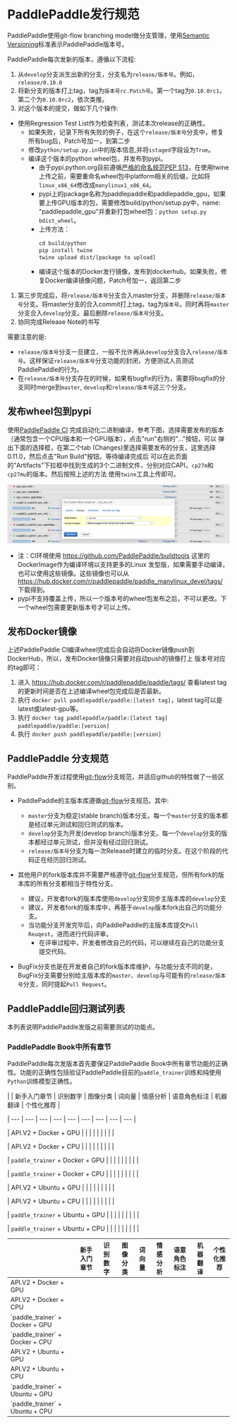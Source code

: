 # PaddlePaddle发行规范

PaddlePaddle使用git-flow branching model做分支管理，使用[Semantic Versioning](http://semver.org/)标准表示PaddlePaddle版本号。

PaddlePaddle每次发新的版本，遵循以下流程:

1. 从`develop`分支派生出新的分支，分支名为`release/版本号`。例如，`release/0.10.0`
1. 将新分支的版本打上tag，tag为`版本号rc.Patch号`。第一个tag为`0.10.0rc1`，第二个为`0.10.0rc2`，依次类推。
1. 对这个版本的提交，做如下几个操作:
  * 使用Regression Test List作为检查列表，测试本次release的正确性。
	  * 如果失败，记录下所有失败的例子，在这个`release/版本号`分支中，修复所有bug后，Patch号加一，到第二步
	* 修改`python/setup.py.in`中的版本信息,并将`istaged`字段设为`True`。
	* 编译这个版本的python wheel包，并发布到pypi。
		* 由于pypi.python.org目前遵循[严格的命名规范PEP 513](https://www.python.org/dev/peps/pep-0513)，在使用twine上传之前，需要重命名wheel包中platform相关的后缀，比如将`linux_x86_64`修改成`manylinux1_x86_64`。
		* pypi上的package名称为paddlepaddle和paddlepaddle_gpu，如果要上传GPU版本的包，需要修改build/python/setup.py中，name: "paddlepaddle_gpu"并重新打包wheel包：`python setup.py bdist_wheel`。
		* 上传方法：
			```
			cd build/python
			pip install twine
			twine upload dist/[package to upload]
			```
		* 编译这个版本的Docker发行镜像，发布到dockerhub。如果失败，修复Docker编译镜像问题，Patch号加一，返回第二步
1. 第三步完成后，将`release/版本号`分支合入master分支，并删除`release/版本号`分支。将master分支的合入commit打上tag，tag为`版本号`。同时再将`master`分支合入`develop`分支。最后删除`release/版本号`分支。
1. 协同完成Release Note的书写


需要注意的是:

* `release/版本号`分支一旦建立，一般不允许再从`develop`分支合入`release/版本号`。这样保证`release/版本号`分支功能的封闭，方便测试人员测试PaddlePaddle的行为。
* 在`release/版本号`分支存在的时候，如果有bugfix的行为，需要将bugfix的分支同时merge到`master`, `develop`和`release/版本号`这三个分支。

## 发布wheel包到pypi

使用[PaddlePaddle CI](https://paddleci.ngrok.io/project.html?projectId=Manylinux1&tab=projectOverview)
完成自动化二进制编译，参考下图，选择需要发布的版本（通常包含一个CPU版本和一个GPU版本），点击"run"右侧的"..."按钮，可以
弹出下面的选择框，在第二个tab (Changes)里选择需要发布的分支，这里选择0.11.0，然后点击"Run Build"按钮。等待编译完成后
可以在此页面的"Artifacts"下拉框中找到生成的3个二进制文件，分别对应CAPI，`cp27m`和`cp27mu`的版本。然后按照上述的方法
使用`twine`工具上传即可。

<img src="ci_build_whl.png">

* 注：CI环境使用 https://github.com/PaddlePaddle/buildtools 这里的DockerImage作为编译环境以支持更多的Linux
  发型版，如果需要手动编译，也可以使用这些镜像。这些镜像也可以从 https://hub.docker.com/r/paddlepaddle/paddle_manylinux_devel/tags/ 下载得到。
* pypi不支持覆盖上传，所以一个版本号的wheel包发布之后，不可以更改。下一个wheel包需要更新版本号才可以上传。

## 发布Docker镜像

上述PaddlePaddle CI编译wheel完成后会自动将Docker镜像push到DockerHub，所以，发布Docker镜像只需要对自动push的镜像打上
版本号对应的tag即可：

1. 进入 https://hub.docker.com/r/paddlepaddle/paddle/tags/ 查看latest tag的更新时间是否在上述编译wheel包完成后是否最新。
1. 执行 `docker pull paddlepaddle/paddle:[latest tag]`，latest tag可以是latest或latest-gpu等。
1. 执行 `docker tag paddlepaddle/paddle:[latest tag] paddlepaddle/paddle:[version]`
1. 执行 `docker push paddlepaddle/paddle:[version]`

## PaddlePaddle 分支规范

PaddlePaddle开发过程使用[git-flow](http://nvie.com/posts/a-successful-git-branching-model/)分支规范，并适应github的特性做了一些区别。

* PaddlePaddle的主版本库遵循[git-flow](http://nvie.com/posts/a-successful-git-branching-model/)分支规范。其中:
	* `master`分支为稳定(stable branch)版本分支。每一个`master`分支的版本都是经过单元测试和回归测试的版本。
	* `develop`分支为开发(develop branch)版本分支。每一个`develop`分支的版本都经过单元测试，但并没有经过回归测试。
	* `release/版本号`分支为每一次Release时建立的临时分支。在这个阶段的代码正在经历回归测试。

* 其他用户的fork版本库并不需要严格遵守[git-flow](http://nvie.com/posts/a-successful-git-branching-model/)分支规范，但所有fork的版本库的所有分支都相当于特性分支。
	* 建议，开发者fork的版本库使用`develop`分支同步主版本库的`develop`分支
	* 建议，开发者fork的版本库中，再基于`develop`版本fork出自己的功能分支。
	* 当功能分支开发完毕后，向PaddlePaddle的主版本库提交`Pull Reuqest`，进而进行代码评审。
		* 在评审过程中，开发者修改自己的代码，可以继续在自己的功能分支提交代码。

* BugFix分支也是在开发者自己的fork版本库维护，与功能分支不同的是，BugFix分支需要分别给主版本库的`master`、`develop`与可能有的`release/版本号`分支，同时提起`Pull Request`。

## PaddlePaddle回归测试列表

本列表说明PaddlePaddle发版之前需要测试的功能点。

### PaddlePaddle Book中所有章节

PaddlePaddle每次发版本首先要保证PaddlePaddle Book中所有章节功能的正确性。功能的正确性包括验证PaddlePaddle目前的`paddle_trainer`训练和纯使用`Python`训练模型正确性。


| | 新手入门章节 | 识别数字 | 图像分类 | 词向量 | 情感分析 | 语意角色标注 | 机器翻译 | 个性化推荐 |

| --- | --- | --- | --- | --- | --- | --- | --- | --- |

| API.V2 + Docker + GPU  |  |  |  |  |  |  |  |  |

| API.V2 + Docker + CPU  |  |  |  |  |  |  |  |  |

| `paddle_trainer` + Docker + GPU |  |  |  |  |  |  |  |  |

| `paddle_trainer` + Docker + CPU |  |  |  |  |  |  |  |  |

| API.V2 + Ubuntu + GPU |  |  |  |  |  |  |  |  |

| API.V2 + Ubuntu + CPU |  |  |  |  |  |  |  |  |

| `paddle_trainer` + Ubuntu + GPU |  |  |  |  |  |  |  |  |

| `paddle_trainer` + Ubuntu + CPU |  |  |  |  |  |  |  |  |

<table>
<thead>
<tr>
<th></th>
<th>新手入门章节 </th>
<th> 识别数字</th>
<th> 图像分类</th>
<th>词向量</th>
<th> 情感分析</th>
<th>语意角色标注</th>
<th> 机器翻译</th>
<th>个性化推荐</th>
</tr>
</thead>

<tbody>
<tr>
<td>API.V2 + Docker + GPU </td>
<td>  </td>
<td> </td>
<td>  </td>
<td> </td>
<td>  </td>
<td> </td>
<td>  </td>
<td> </td>
</tr>

<tr>
<td> API.V2 + Docker + CPU </td>
<td>  </td>
<td> </td>
<td>  </td>
<td> </td>
<td>  </td>
<td> </td>
<td>  </td>
<td> </td>
</tr>

<tr>
<td>`paddle_trainer` + Docker + GPU </td>
<td>  </td>
<td> </td>
<td>  </td>
<td> </td>
<td>  </td>
<td> </td>
<td>  </td>
<td> </td>
</tr>

<tr>
<td>`paddle_trainer` + Docker + CPU </td>
<td>  </td>
<td> </td>
<td>  </td>
<td> </td>
<td>  </td>
<td> </td>
<td>  </td>
<td> </td>
</tr>

<tr>
<td> API.V2 + Ubuntu + GPU</td>
<td>  </td>
<td> </td>
<td>  </td>
<td> </td>
<td>  </td>
<td> </td>
<td>  </td>
<td> </td>
</tr>

<tr>
<td>API.V2 + Ubuntu + CPU </td>
<td>  </td>
<td> </td>
<td>  </td>
<td> </td>
<td>  </td>
<td> </td>
<td>  </td>
<td> </td>
</tr>

<tr>
<td> `paddle_trainer` + Ubuntu + GPU</td>
<td>  </td>
<td> </td>
<td>  </td>
<td> </td>
<td>  </td>
<td> </td>
<td>  </td>
<td> </td>
</tr>

<tr>
<td> `paddle_trainer` + Ubuntu + CPU</td>
<td>  </td>
<td> </td>
<td>  </td>
<td> </td>
<td>  </td>
<td> </td>
<td>  </td>
<td> </td>
</tr>
</tbody>
</table>
